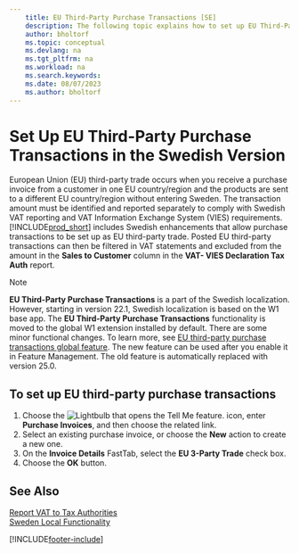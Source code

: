 ```yaml
---
    title: EU Third-Party Purchase Transactions [SE]
    description: The following topic explains how to set up EU Third-Party Purchase Transactions with the Swedish version of Business Central.
    author: bholtorf
    ms.topic: conceptual
    ms.devlang: na
    ms.tgt_pltfrm: na
    ms.workload: na
    ms.search.keywords:
    ms.date: 08/07/2023
    ms.author: bholtorf
---
```

# Set Up EU Third-Party Purchase Transactions in the Swedish Version
European Union (EU) third-party trade occurs when you receive a purchase invoice from a customer in one EU country/region and the products are sent to a different EU country/region without entering Sweden. The transaction amount must be identified and reported separately to comply with Swedish VAT reporting and VAT Information Exchange System (VIES) requirements. [!INCLUDE[prod_short](../../includes/prod_short.md)] includes Swedish enhancements that allow purchase transactions to be set up as EU third-party trade. Posted EU third-party transactions can then be filtered in VAT statements and excluded from the amount in the **Sales to Customer** column in the **VAT- VIES Declaration Tax Auth** report.  

> [!NOTE]
> **EU Third-Party Purchase Transactions** is a part of the Swedish localization. However, starting in version 22.1, Swedish localization is based on the W1 base app. The **EU Third-Party Purchase Transactions** functionality is moved to the global W1 extension installed by default. There are some minor functional changes. To learn more, see [EU third-party purchase transactions global feature](../../finance-how-to-eu3party-trade-purchase.md). The new feature can be used after you enable it in Feature Management. The old feature is automatically replaced with version 25.0.  

## To set up EU third-party purchase transactions  

1.  Choose the ![Lightbulb that opens the Tell Me feature.](../../media/ui-search/search_small.png "Tell me what you want to do") icon, enter **Purchase Invoices**, and then choose the related link.  
2.  Select an existing purchase invoice, or choose the **New** action to create a new one.  
3.  On the **Invoice Details** FastTab, select the **EU 3-Party Trade** check box.  
4.  Choose the **OK** button.  

## See Also  
 [Report VAT to Tax Authorities](../../finance-how-report-vat.md)   
 [Sweden Local Functionality](sweden-local-functionality.md)


[!INCLUDE[footer-include](../../includes/footer-banner.md)]
